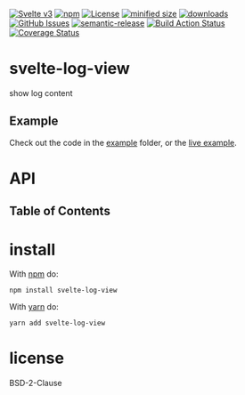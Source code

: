 [![Svelte v3](https://img.shields.io/badge/svelte-v3-orange.svg)](https://svelte.dev)
[![npm](https://img.shields.io/npm/v/svelte-log-view.svg)](https://www.npmjs.com/package/svelte-log-view)
[![License](https://img.shields.io/badge/License-BSD%203--Clause-blue.svg)](https://opensource.org/licenses/BSD-3-Clause)
[![minified size](https://badgen.net/bundlephobia/min/svelte-log-view)](https://bundlephobia.com/result?p=svelte-log-view)
[![downloads](http://img.shields.io/npm/dm/svelte-log-view.svg?style=flat-square)](https://npmjs.org/package/svelte-log-view)
[![GitHub Issues](https://img.shields.io/github/issues/arlac77/svelte-log-view.svg?style=flat-square)](https://github.com/arlac77/svelte-log-view/issues)
[![semantic-release](https://img.shields.io/badge/%20%20%F0%9F%93%A6%F0%9F%9A%80-semantic--release-e10079.svg)](https://github.com/arlac77/svelte-log-view.git)
[![Build Action Status](https://img.shields.io/endpoint.svg?url=https%3A%2F%2Factions-badge.atrox.dev%2Farlac77%2Fsvelte-log-view%2Fbadge&style=flat)](https://actions-badge.atrox.dev/arlac77/svelte-log-view/goto)
[![Coverage Status](https://coveralls.io/repos/arlac77/svelte-log-view/badge.svg)](https://coveralls.io/r/arlac77/svelte-log-view)

# svelte-log-view

show log content

## Example

Check out the code in the [example](/example) folder,
or the [live example](https://arlac77.github.io/components/svelte-log-view/example/index.html).

# API

<!-- Generated by documentation.js. Update this documentation by updating the source code. -->

## Table of Contents

# install

With [npm](http://npmjs.org) do:

```shell
npm install svelte-log-view
```

With [yarn](https://yarnpkg.com) do:

```shell
yarn add svelte-log-view
```

# license

BSD-2-Clause
